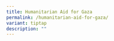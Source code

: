```yaml
---
title: Humanitarian Aid for Gaza
permalink: /humanitarian-aid-for-gaza/
variant: tiptap
description: ""
---
```


